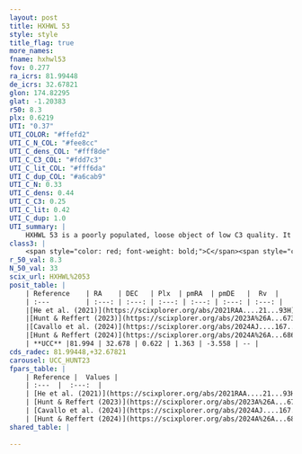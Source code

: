 ```yaml
---
layout: post
title: HXHWL 53
style: style
title_flag: true
more_names: 
fname: hxhwl53
fov: 0.277
ra_icrs: 81.99448
de_icrs: 32.67821
glon: 174.82295
glat: -1.20383
r50: 8.3
plx: 0.6219
UTI: "0.37"
UTI_COLOR: "#ffefd2"
UTI_C_N_COL: "#fee8cc"
UTI_C_dens_COL: "#fff8de"
UTI_C_C3_COL: "#fdd7c3"
UTI_C_lit_COL: "#fff6da"
UTI_C_dup_COL: "#a6cab9"
UTI_C_N: 0.33
UTI_C_dens: 0.44
UTI_C_C3: 0.25
UTI_C_lit: 0.42
UTI_C_dup: 1.0
UTI_summary: |
    HXHWL 53 is a poorly populated, loose object of low C3 quality. It is poorly studied in the literature.
class3: |
    <span style="color: red; font-weight: bold;">C</span><span style="color: red; font-weight: bold;">C</span>
r_50_val: 8.3
N_50_val: 33
scix_url: HXHWL%2053
posit_table: |
    | Reference    | RA    | DEC   | Plx  | pmRA  | pmDE   |  Rv  |
    | :---         | :---: | :---: | :---: | :---: | :---: | :---: |
    |[He et al. (2021)](https://scixplorer.org/abs/2021RAA....21...93H) | 81.954 | 32.683 | 0.64 | 1.41 | -3.54 | -- |
    |[Hunt & Reffert (2023)](https://scixplorer.org/abs/2023A%26A...673A.114H) | 81.954 | 32.662 | 0.622 | 1.368 | -3.571 | -- |
    |[Cavallo et al. (2024)](https://scixplorer.org/abs/2024AJ....167...12C) | 81.966 | 32.667 | 0.624 | -- | -- | -- |
    |[Hunt & Reffert (2024)](https://scixplorer.org/abs/2024A%26A...686A..42H) | 81.954 | 32.662 | 0.622 | 1.368 | -3.571 | -- |
    | **UCC** |81.994 | 32.678 | 0.622 | 1.363 | -3.558 | -- | 
cds_radec: 81.99448,+32.67821
carousel: UCC_HUNT23
fpars_table: |
    | Reference |  Values |
    | :---  |  :---:  |
    | [He et al. (2021)](https://scixplorer.org/abs/2021RAA....21...93H) | `AG=1.1, m-M=11.2, logAge=7.54, Z=0.023` |
    | [Hunt & Reffert (2023)](https://scixplorer.org/abs/2023A%26A...673A.114H) | `AV50=0.757, diffAV50=0.956, MOD50=10.974, logAge50=8.106` |
    | [Cavallo et al. (2024)](https://scixplorer.org/abs/2024AJ....167...12C) | `AV50=0.87, dMod50=10.78, logAge50=8.25, [Fe/H]50=-0.38` |
    | [Hunt & Reffert (2024)](https://scixplorer.org/abs/2024A%26A...686A..42H) | `MassJ=76.6441` |
shared_table: |
    
---
```

